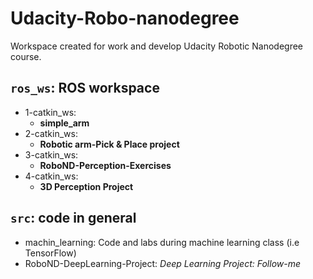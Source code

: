 # Udacity-Robo-nanodegree
Workspace created for work and develop Udacity Robotic Nanodegree course.

## `ros_ws`: ROS workspace 

- 1-catkin_ws:
  - **simple_arm**
- 2-catkin_ws:
  - **Robotic arm-Pick & Place project**
- 3-catkin_ws:
  - **RoboND-Perception-Exercises**
- 4-catkin_ws:
  - **3D Perception Project**

## `src`: code in general
  * machin_learning: Code and labs during machine learning class (i.e TensorFlow)
  * RoboND-DeepLearning-Project: *Deep Learning Project: Follow-me*
